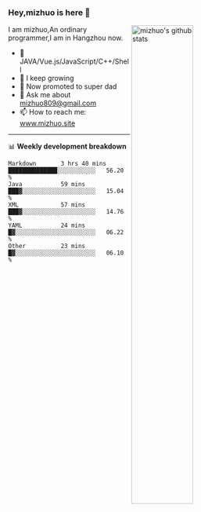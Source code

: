 ### Hey,mizhuo is here 👋

<img align="right" alt="mizhuo's github stats" width="50%" src="https://github-readme-stats.vercel.app/api?username=mizhuo&theme=tokyonight&show_icons=true">

I am mizhuo,An ordinary programmer,I am in Hangzhou now.

- 🔭 JAVA/Vue.js/JavaScript/C++/Shell
- 🌱 I keep growing
- 🤔 Now promoted to super dad
- 💬 Ask me about mizhuo809@gmail.com
- 📫 How to reach me: www.mizhuo.site

---
📊 **Weekly development breakdown**

<!--START_SECTION:waka-->

```text
Markdown       3 hrs 40 mins   ██████████████░░░░░░░░░░░   56.20 %
Java           59 mins         ███▓░░░░░░░░░░░░░░░░░░░░░   15.04 %
XML            57 mins         ███▓░░░░░░░░░░░░░░░░░░░░░   14.76 %
YAML           24 mins         █▓░░░░░░░░░░░░░░░░░░░░░░░   06.22 %
Other          23 mins         █▓░░░░░░░░░░░░░░░░░░░░░░░   06.10 %
```

<!--END_SECTION:waka-->
